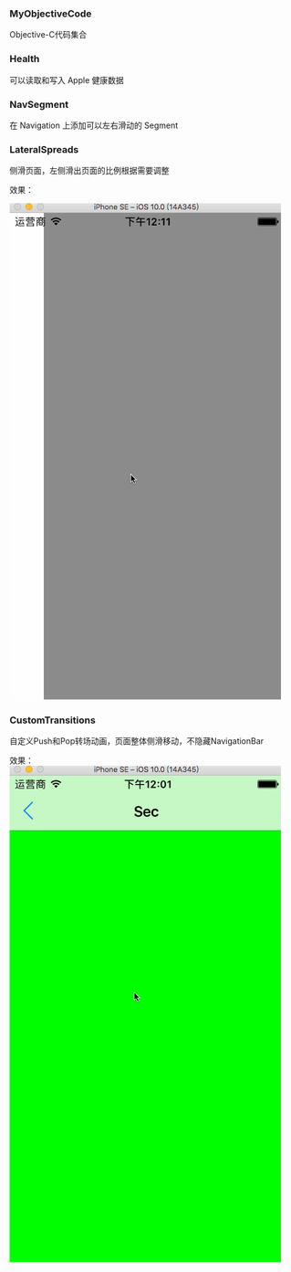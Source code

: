### MyObjectiveCode
Objective-C代码集合

###  Health

可以读取和写入 Apple 健康数据

### NavSegment

在 Navigation 上添加可以左右滑动的 Segment

###  LateralSpreads

侧滑页面，左侧滑出页面的比例根据需要调整

效果：

![](https://github.com/CalvinCheungCoder/MyObjectiveCode/blob/master/LateralSpreads/LateralSpreads.gif)

###  CustomTransitions

自定义Push和Pop转场动画，页面整体侧滑移动，不隐藏NavigationBar

效果：
![](https://github.com/CalvinCheungCoder/MyObjectiveCode/blob/master/CustomTransitions/CustomTransitions.gif)


